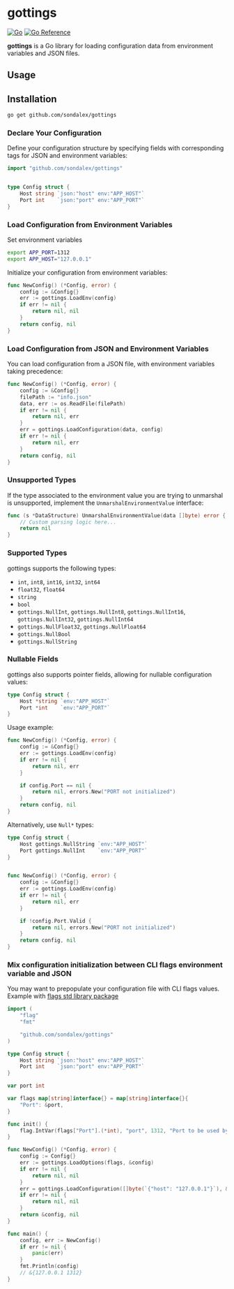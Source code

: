 # gottings

[![Go](https://img.shields.io/badge/Go-%2300ADD8.svg?&logo=go&logoColor=white)](#)
[![Go Reference](https://pkg.go.dev/badge/github.com/sondalex/gottings?status.svg)](https://pkg.go.dev/github.com/sondalex/gottings?tab=doc)

**gottings** is a Go library for loading configuration data from environment variables and JSON files.

## Usage

## Installation

```bash
go get github.com/sondalex/gottings
```

### Declare Your Configuration

Define your configuration structure by specifying fields with corresponding tags for JSON and environment variables:

```go
import "github.com/sondalex/gottings"


type Config struct {
    Host string `json:"host" env:"APP_HOST"`
    Port int    `json:"port" env:"APP_PORT"`
}
```

### Load Configuration from Environment Variables

Set environment variables

```bash
export APP_PORT=1312
export APP_HOST="127.0.0.1"
```

Initialize your configuration from environment variables:

```go
func NewConfig() (*Config, error) {
    config := &Config{}
    err := gottings.LoadEnv(config)
    if err != nil {
        return nil, nil
    }
    return config, nil
}
```

### Load Configuration from JSON and Environment Variables

You can load configuration from a JSON file, with environment variables taking precedence:

```go
func NewConfig() (*Config, error) {
    config := &Config{}
    filePath := "info.json"
    data, err := os.ReadFile(filePath)
    if err != nil {
        return nil, err
    }
    err = gottings.LoadConfiguration(data, config)
    if err != nil {
        return nil, err
    }
    return config, nil
}
```

### Unsupported Types

If the type associated to the environment value you are trying to unmarshal is unsupported, implement the `UnmarshalEnvironmentValue` interface:

```go
func (s *DataStructure) UnmarshalEnvironmentValue(data []byte) error {
    // Custom parsing logic here...
    return nil
}
```

### Supported Types

gottings supports the following types:

- `int`, `int8`, `int16`, `int32`, `int64`
- `float32`, `float64`
- `string`
- `bool`
- `gottings.NullInt`, `gottings.NullInt8`, `gottings.NullInt16`, `gottings.NullInt32`, `gottings.NullInt64`
- `gottings.NullFloat32`, `gottings.NullFloat64`
- `gottings.NullBool`
- `gottings.NullString`

### Nullable Fields

gottings also supports pointer fields, allowing for nullable configuration values:

```go
type Config struct {
    Host *string `env:"APP_HOST"`
    Port *int    `env:"APP_PORT"`
}
```

Usage example:

```go
func NewConfig() (*Config, error) {
    config := &Config{}
    err := gottings.LoadEnv(config)
    if err != nil {
        return nil, err
    }

    if config.Port == nil {
        return nil, errors.New("PORT not initialized")
    }
    return config, nil
}
```

Alternatively, use `Null*` types:

```go
type Config struct {
    Host gottings.NullString `env:"APP_HOST"`
    Port gottings.NullInt    `env:"APP_PORT"`
}


func NewConfig() (*Config, error) {
    config := &Config{}
    err := gottings.LoadEnv(config)
    if err != nil {
        return nil, err
    }

    if !config.Port.Valid {
        return nil, errors.New("PORT not initialized")
    }
    return config, nil 
}
```

### Mix configuration initialization between CLI flags environment variable and JSON

You may want to prepopulate your configuration file with CLI flags values.
Example with [flags std library package](https://pkg.go.dev/flag)

```go
import (
	"flag"
	"fmt"

	"github.com/sondalex/gottings"
)

type Config struct {
	Host string `json:"host" env:"APP_HOST"`
	Port int    `json:"port" env:"APP_PORT"`
}

var port int

var flags map[string]interface{} = map[string]interface{}{
	"Port": &port,
}

func init() {
	flag.IntVar(flags["Port"].(*int), "port", 1312, "Port to be used by the Server")
}

func NewConfig() (*Config, error) {
	config := Config{}
	err := gottings.LoadOptions(flags, &config)
	if err != nil {
		return nil, nil
	}
	err = gottings.LoadConfiguration([]byte(`{"host": "127.0.0.1"}`), &config)
	if err != nil {
		return nil, nil
	}
	return &config, nil
}

func main() {
    config, err := NewConfig()
    if err != nil {
        panic(err)
    }
    fmt.Println(config)
    // &{127.0.0.1 1312}
}

```
